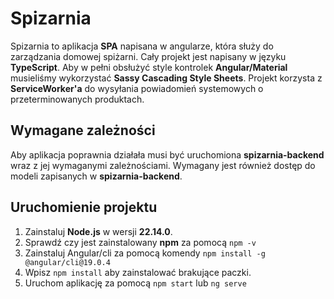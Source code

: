 # Spizarnia

Spizarnia to aplikacja **SPA** napisana w angularze, która służy do zarządzania domowej spiżarni. Cały projekt jest napisany w języku **TypeScript**. Aby w pełni obsłużyć style kontrolek **Angular/Material** musieliśmy wykorzystać **Sassy Cascading Style Sheets**. Projekt korzysta z **ServiceWorker'a** do wysyłania powiadomień systemowych o przeterminowanych produktach. 

## Wymagane zależności

Aby aplikacja poprawnia działała musi być uruchomiona **spizarnia-backend** wraz z jej wymaganymi zależnościami. Wymagany jest również dostęp do modeli zapisanych w **spizarnia-backend**.

## Uruchomienie projektu

1. Zainstaluj **Node.js** w wersji **22.14.0**.
2. Sprawdź czy jest zainstalowany **npm** za pomocą `npm -v`
3. Zainstaluj Angular/cli za pomocą komendy `npm install -g @angular/cli@19.0.4`
4. Wpisz `npm install` aby zainstalować brakujące paczki.
5. Uruchom aplikację za pomocą `npm start` lub `ng serve`